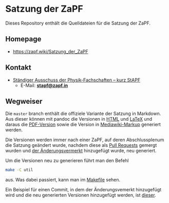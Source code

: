 # Satzung der ZaPF

Dieses Repository enthält die Quelldateien für die Satzung der ZaPF.

## Homepage

* <https://zapf.wiki/Satzung_der_ZaPF>

## Kontakt

* [Ständiger Ausschuss der Physik-Fachschaften – kurz StAPF](http://zapfev.de/zapf/stapf)
  * E-Mail: **stapf@zapf.in**

## Wegweiser

Die `master` branch enthält die offiziele Variante der Satzung in Markdown. Aus
dieser können mit pandoc die Versionen in [HTML](./versions/satzung.html) und
[LaTeX](./versions/satzung.tex) und daraus die
[PDF-Version](./versions/satzung.pdf) sowie die Version in
[Mediawiki-Markup](./versions/satzung.wiki) generiert werden.

Die Versionen werden immer nach einer ZaPF, auf deren Abschlussplenum die
Satzung geändert wurde, nachdem diese als [Pull
Requests](https://github.com/ZaPF/Satzung_der_ZaPF/pulls) gemergt wurden und
[der
Änderungsvermerkt](./satzung.md#Schlussbestimmungen%20und%20%C3%84nderungshistorie%20%7B-%7D)
hinzugefügt wurde, neu generiert.

Um die Versionen neu zu generieren führt man den Befehl
```bash
make -C util
```
aus. Was dabei passiert, kann man im [Makefile](./util/Makefile) sehen.

Ein Beispiel für einen Commit, in dem der Änderungsvemerkt hinzugefügt wird und
die neu generierten Versionen hinzugefügt werden, ist
[dieser](https://github.com/ZaPF/Satzung_der_ZaPF/commit/d8a3a1c2bc92f733633d77816f27252d66ee5473).
